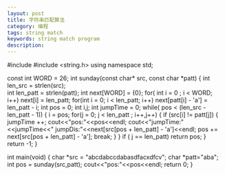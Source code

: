 ```yaml
---
layout: post
title: 字符串匹配算法
category: 编程
tags: string match
keywords: string match program
description: 
---
```

<!-- lang:cpp-->
#include <iostream>
#include <string.h>
using namespace std;

const int WORD = 26;
int sunday(const char* src, const char *patt)
{
	int len_src = strlen(src);	
	int len_patt = strlen(patt);
	int next[WORD] = {0};
	for( int i = 0 ; i < WORD; i++)
		next[i] = len_patt;
	for(int i = 0; i < len_patt; i++)
		next[patt[i] - 'a'] = len_patt - i;
	int pos = 0;
	int i,j;
	int jumpTime = 0;
	while( pos < (len_src - len_patt - 1))
	{
		i = pos;
		for(j = 0; j < len_patt ; i++,j++)
		{
			if (src[i] != patt[j])
			{
				jumpTime ++;
				cout<<"pos:"<<pos<<endl;
				cout<<"jumpTime:"<<jumpTime<<" jumpDis:"<<next[src[pos + len_patt] - 'a']<<endl;
				pos += next[src[pos + len_patt] - 'a'];
				break;
			}
		}
		if ( j == len_patt)
			return pos;
	}
	return -1;
}

int main(void)
{
	char *src = "abcdabccdabasdfacxdfcv";
	char *patt="aba";
	int pos = sunday(src,patt);
	cout<<"pos:"<<pos<<endl;
	return 0;
}
